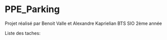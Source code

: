 # PPE_Parking

Projet réalisé par Benoit Valle et Alexandre Kaprielian BTS SIO 2ème année 


Liste des taches: 



